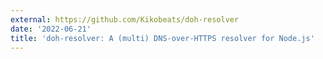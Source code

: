 ```yaml
---
external: https://github.com/Kikobeats/doh-resolver
date: '2022-06-21'
title: 'doh-resolver: A (multi) DNS-over-HTTPS resolver for Node.js'
---
```

